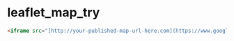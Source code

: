 # leaflet_map_try

```html  
<iframe src="[http://your-published-map-url-here.com](https://www.google.com/maps)" frameborder="0" width="600" height="400"></iframe>  
```  
